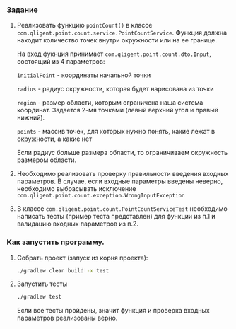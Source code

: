 ### Задание

1. Реализовать функцию `pointCount()` в классе `com.qligent.point.count.service.PointCountService`. 
Функция должна находит количество точек внутри окружности или на ее границе. 

   На вход фукнция принимает `com.qligent.point.count.dto.Input`, состоящий из 4 параметров:
    
   `initialPoint` - координаты начальной точки
     
   `radius` - радиус окружности, которая будет нарисована из точки
     
   `region` - размер области, которым ограничена наша система координат. Задается 2-мя точками 
   (левый верхний угол и правый нижний).
     
   `points` -  массив точек, для которых нужно понять, какие лежат в окружности, а какие нет
      
   Если радиус больше размера области, то ограничиваем окружность размером области.
 
2. Необходимо реализовать проверку правильности введения входных параметров. 
В случае, если входные параметры введены неверно, необходимо выбрасывать исключение 
`com.qligent.point.count.exception.WrongInputException`


3. В классе `com.qligent.point.count.PointCountServiceTest` 
необходимо написать тесты (пример теста представлен) для функции из п.1 и валидацию входных параметров из п.2. 
 

### Как запустить программу.

1. Собрать проект (запуск из корня проекта):

    ```bash
    ./gradlew clean build -x test
    ```

2. Запустить тесты

    ```bash
    ./gradlew test
    ``` 
   
   Если все тесты пройдены, значит функция и проверка входных параметров реализованы верно.

